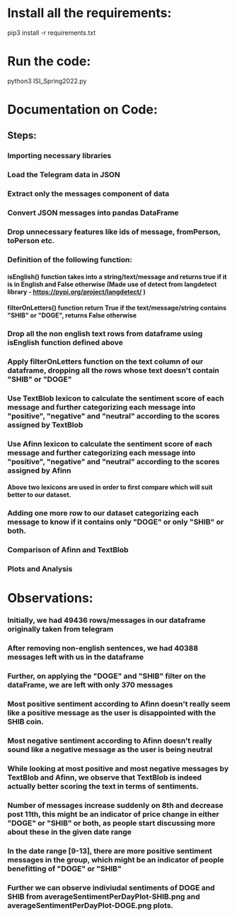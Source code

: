 # Install all the requirements:

pip3 install -r requirements.txt

# Run the code:

python3 ISI_Spring2022.py 

# Documentation on Code:

## Steps:
### Importing necessary libraries
### Load the Telegram data in JSON
### Extract only the messages component of data
### Convert JSON messages into pandas DataFrame
### Drop unnecessary features like ids of message, fromPerson, toPerson etc.
### Definition of the following function:
#### isEnglish() function takes into a string/text/message and returns true if it is in English and False otherwise (Made use of detect from langdetect library - https://pypi.org/project/langdetect/ )
#### filterOnLetters() function return True if the text/message/string contains "SHIB" or "DOGE", returns False otherwise

### Drop all the non english text rows from dataframe using isEnglish function defined above
### Apply filterOnLetters function on the text column of our dataframe, dropping all the rows whose text doesn't contain "SHIB" or "DOGE"
### Use TextBlob lexicon to calculate the sentiment score of each message and further categorizing each message into "positive", "negative" and "neutral" according to the scores assigned by TextBlob
### Use Afinn lexicon to calculate the sentiment score of each message and further categorizing each message into "positive", "negative" and "neutral" according to the scores assigned by Afinn
#### Above two lexicons are used in order to first compare which will suit better to our dataset.
### Adding one more row to our dataset categorizing each message to know if it contains only "DOGE" or only "SHIB" or both.
### Comparison of Afinn and TextBlob
### Plots and Analysis


# Observations:
### Initially, we had 49436 rows/messages in our dataframe originally taken from telegram
### After removing non-english sentences, we had 40388 messages left with us in the dataframe
### Further, on applying the "DOGE" and "SHIB" filter on the dataFrame, we are left with only 370 messages
### Most positive sentiment according to Afinn doesn't really seem like a positive message as the user is disappointed with the SHIB coin.
### Most negative sentiment according to Afinn doesn't really sound like a negative message as the user is being neutral
### While looking at most positive and most negative messages by TextBlob and Afinn, we observe that TextBlob is indeed actually better scoring the text in terms of sentiments.
### Number of messages increase suddenly on 8th and decrease post 11th, this might be an indicator of price change in either "DOGE" or "SHIB" or both, as people start discussing more about these in the given date range
### In the date range [9-13], there are more positive sentiment messages in the group, which might be an indicator of people benefitting of "DOGE" or "SHIB"
### Further we can observe indiviudal sentiments of DOGE and SHIB from averageSentimentPerDayPlot-SHIB.png and averageSentimentPerDayPlot-DOGE.png plots.
